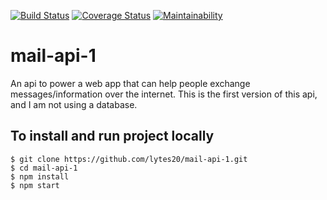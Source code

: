 [![Build Status](https://travis-ci.org/lytes20/mail-api-1.svg?branch=develop)](https://travis-ci.org/lytes20/mail-api-1)
[![Coverage Status](https://coveralls.io/repos/github/lytes20/mail-api-1/badge.svg?branch=develop)](https://coveralls.io/github/lytes20/mail-api-1?branch=develop)
[![Maintainability](https://api.codeclimate.com/v1/badges/b00c42b931b576fb358d/maintainability)](https://codeclimate.com/github/lytes20/mail-api-1/maintainability)
# mail-api-1

An api to power a web app that can help people exchange messages/information over the internet. This is the first version of this api, and I am not using a database.

## To install and run project locally

    $ git clone https://github.com/lytes20/mail-api-1.git
    $ cd mail-api-1
    $ npm install
    $ npm start

